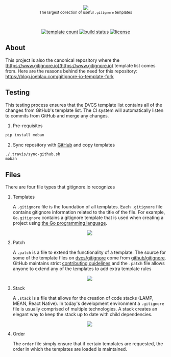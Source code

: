 <p align="center">
    <a href="https://www.gitignore.io">
        <img src="https://cdn.rawgit.com/dvcs/gitignore/master/.github/gitignore-templates.svg" />
    </a>
    <br>
    <small>The largest collection of useful <code>.gitignore</code> templates</small>
</p>
<br>
<p align="center">
    <a href="https://github.com/dvcs/gitignore/tree/master/templates"><img src="https://img.shields.io/badge/Templates-400%2B-FF5722.svg?longCache=true&style=flat-square" alt="template count"></a>
    <a href="https://travis-ci.org/dvcs/gitignore"><img src="https://img.shields.io/travis/dvcs/gitignore.svg?longCache=true&style=flat-square" alt="build status"></a>
    <a href="https://github.com/dvcs/gitignore/blob/master/LICENSE.md"><img src="https://img.shields.io/github/license/dvcs/gitignore.svg?longCache=true&style=flat-square" alt="license"></a>
</p>

## About

This project is also the canonical repository where the [https://www.gitignore.io](https://www.gitignore.io) template list comes from.  Here are the reasons behind the need for this repository: https://blog.joeblau.com/gitignore-io-template-fork

## Testing

This testing process ensures that the DVCS template list contains all of the changes from GitHub's template list.  The CI system will automatically listen to commits from GitHub and merge any changes.

1. Pre-requisites

```sh
pip install moban
```

2. Sync repository with [GitHub](https://github.com/github/gitignore) and copy templates

```sh
./.travis/sync-github.sh
moban
```

## Files

There are four file types that gitignore.io recognizes


1. Templates

	A `.gitignore` file is the foundation of all templates.  Each `.gitignore` file contains gitignore information related to the title of the file.  For example, `Go.gitignore` contains a gitignore template that is used when creating a project using [the Go programming language](https://golang.org).

	<p align="center">
		<img src="https://cdn.rawgit.com/dvcs/gitignore/master/.github/gitignore.svg" />
	</p>

2. Patch

	A `.patch` is a file to extend the functionality of a template.  The source for some of the template files on [dvcs/gitignore](https://github.com/dvcs/gitignore) come from [github/gitignore](https://github.com/github/gitignore).  GitHub maintains strict [contributing guidelines](https://github.com/github/gitignore#contributing-guidelines) and the `.patch` file allows anyone to extend any of the templates to add extra template rules

	<p align="center">
		<img src="https://cdn.rawgit.com/dvcs/gitignore/master/.github/patch.svg" />
	</p>

3. Stack

	A `.stack` is a file that allows for the creation of code stacks (LAMP, MEAN, React Native).  In today's development environment a `.gitignore` file is usually comprised of multiple technologies.  A stack creates an elegant way to keep the stack up to date with child dependencies.

	<p align="center">
		<img src="https://cdn.rawgit.com/dvcs/gitignore/master/.github/stack.svg" />
	</p>

4. Order

	The `order` file simply ensure that if certain templates are requested, the order in which the templates are loaded is maintained.
